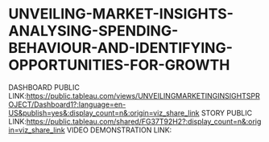 # UNVEILING-MARKET-INSIGHTS-ANALYSING-SPENDING-BEHAVIOUR-AND-IDENTIFYING-OPPORTUNITIES-FOR-GROWTH


DASHBOARD PUBLIC LINK:https://public.tableau.com/views/UNVEILINGMARKETINGINSIGHTSPROJECT/Dashboard1?:language=en-US&publish=yes&:display_count=n&:origin=viz_share_link
STORY PUBLIC LINK:https://public.tableau.com/shared/FG37T92H2?:display_count=n&:origin=viz_share_link
VIDEO DEMONSTRATION LINK:
